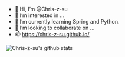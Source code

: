 - 👋 Hi, I’m @Chris-z-su
- 👀 I’m interested in ...
- 🌱 I’m currently learning Spring and Python.
- 💞️ I’m looking to collaborate on ...
- 📫 https://chris-z-su.github.io/

<!---
Chris-z-su/Chris-z-su is a ✨ special ✨ repository because its `README.md` (this file) appears on your GitHub profile.
You can click the Preview link to take a look at your changes.
--->

![Chris-z-su's github stats](https://github-readme-stats.vercel.app/api/top-langs/?username=Chris-z-su&layout=compact)

<!-- <p align="center"> 
  Visitor count<br>
  <img src="https://profile-counter.glitch.me/sagar-viradiya/count.svg" />
</p> -->


